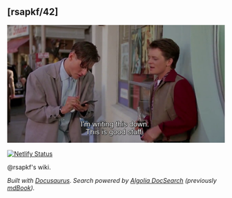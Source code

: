 ## [rsapkf/42]

![George McFly, Back to the Future, at precisely 1:03:59](mcfly.png)

[![Netlify Status](https://api.netlify.com/api/v1/badges/4644fe71-62e2-47ad-9a89-cbd2a402e17f/deploy-status)](https://app.netlify.com/sites/rsapkf-wiki/deploys)

@rsapkf's wiki.

_Built with [Docusaurus](https://docusaurus.io/). Search powered by [Algolia DocSearch](https://github.com/algolia/docsearch/) (previously [mdBook](https://github.com/rust-lang/mdBook))._
